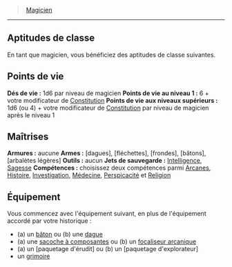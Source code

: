 ﻿---
!Generic
Id: wizard_hd.md#aptitudes-de-classe
ParentLink: wizard_hd.md#magicien
Name: Aptitudes de classe
ParentName: Magicien
NameLevel: 2
Attributes: {}
---
> [Magicien](hd_wizard.md)

---

## Aptitudes de classe

En tant que magicien, vous bénéficiez des aptitudes de classe suivantes.

## Points de vie

**Dés de vie :** 1d6 par niveau de magicien
**Points de vie au niveau 1 :** 6 + votre modificateur de [Constitution](hd_abilities_constitution.md)
**Points de vie aux niveaux supérieurs :** 1d6 (ou 4) + votre modificateur de [Constitution](hd_abilities_constitution.md) par niveau de magicien après le niveau 1

## Maîtrises

**Armures :** aucune
**Armes :** [dagues], [fléchettes], [frondes], [bâtons], [arbalètes légères]
**Outils :** aucun
**Jets de sauvegarde :** [Intelligence](hd_abilities_intelligence.md), [Sagesse](hd_abilities_wisdom.md)
**Compétences :** choisissez deux compétences parmi [Arcanes](hd_abilities_intelligence_arcanes.md), [Histoire](hd_abilities_intelligence_histoire.md), [Investigation](hd_abilities_intelligence_investigation.md), [Médecine](hd_abilities_wisdom_medecine.md), [Perspicacité](hd_abilities_wisdom_perspicacite.md) et [Religion](hd_abilities_intelligence_religion.md)

## Équipement

Vous commencez avec l'équipement suivant, en plus de l'équipement accordé par votre historique :

* (a) un [bâton](hd_equipment_baton.md) ou (b) une [dague](hd_equipment_dague.md)
* (a) une [sacoche à composantes](hd_equipment_sacoche_a_composantes.md) ou (b) un [focaliseur arcanique](hd_equipment_properties_focaliseur_arcanique.md)
* (a) un [paquetage d'érudit] ou (b) un [paquetage d'explorateur]
* un [grimoire](wizard_hd.md#grimoire)

